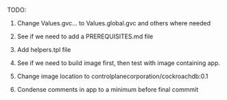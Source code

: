 TODO:

1. Change Values.gvc... to Values.global.gvc and others where needed

2. See if we need to add a PREREQUISITES.md file

3. Add helpers.tpl file

4. See if we need to build image first, then test with image containing app.

5. Change image location to controlplanecorporation/cockroachdb:0.1

6. Condense comments in app to a minimum before final commmit